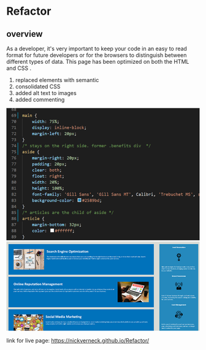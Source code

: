 # Refactor 

## overview
As a developer, it's very important to keep your code in an easy to read format for future developers or for the browsers to distinguish between different types of data.
This page has been optimized on both the HTML and CSS . 
1. replaced elements with semantic
2. consolidated CSS
3. added alt text to images
4. added commenting 



![horizon consolidaded code](./assets/images/screenshot.png)
![horizon page](./assets/images/ss.jpg)

link for live page:
<https://nickverneck.github.io/Refactor/>


